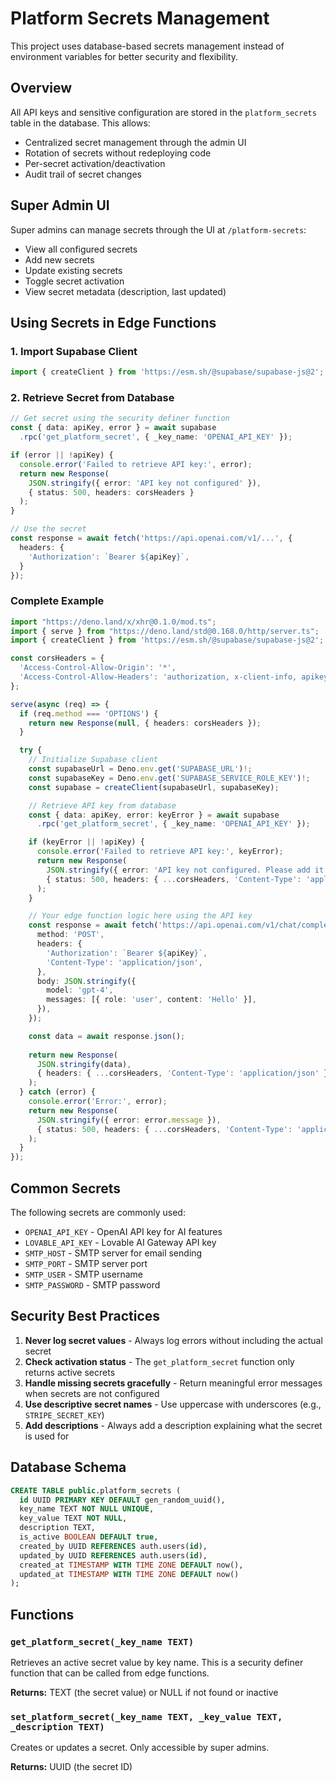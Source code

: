 # Platform Secrets Management

This project uses database-based secrets management instead of environment variables for better security and flexibility.

## Overview

All API keys and sensitive configuration are stored in the `platform_secrets` table in the database. This allows:
- Centralized secret management through the admin UI
- Rotation of secrets without redeploying code
- Per-secret activation/deactivation
- Audit trail of secret changes

## Super Admin UI

Super admins can manage secrets through the UI at `/platform-secrets`:
- View all configured secrets
- Add new secrets
- Update existing secrets
- Toggle secret activation
- View secret metadata (description, last updated)

## Using Secrets in Edge Functions

### 1. Import Supabase Client

```typescript
import { createClient } from 'https://esm.sh/@supabase/supabase-js@2';
```

### 2. Retrieve Secret from Database

```typescript
// Get secret using the security definer function
const { data: apiKey, error } = await supabase
  .rpc('get_platform_secret', { _key_name: 'OPENAI_API_KEY' });

if (error || !apiKey) {
  console.error('Failed to retrieve API key:', error);
  return new Response(
    JSON.stringify({ error: 'API key not configured' }),
    { status: 500, headers: corsHeaders }
  );
}

// Use the secret
const response = await fetch('https://api.openai.com/v1/...', {
  headers: {
    'Authorization': `Bearer ${apiKey}`,
  }
});
```

### Complete Example

```typescript
import "https://deno.land/x/xhr@0.1.0/mod.ts";
import { serve } from "https://deno.land/std@0.168.0/http/server.ts";
import { createClient } from 'https://esm.sh/@supabase/supabase-js@2';

const corsHeaders = {
  'Access-Control-Allow-Origin': '*',
  'Access-Control-Allow-Headers': 'authorization, x-client-info, apikey, content-type',
};

serve(async (req) => {
  if (req.method === 'OPTIONS') {
    return new Response(null, { headers: corsHeaders });
  }

  try {
    // Initialize Supabase client
    const supabaseUrl = Deno.env.get('SUPABASE_URL')!;
    const supabaseKey = Deno.env.get('SUPABASE_SERVICE_ROLE_KEY')!;
    const supabase = createClient(supabaseUrl, supabaseKey);

    // Retrieve API key from database
    const { data: apiKey, error: keyError } = await supabase
      .rpc('get_platform_secret', { _key_name: 'OPENAI_API_KEY' });

    if (keyError || !apiKey) {
      console.error('Failed to retrieve API key:', keyError);
      return new Response(
        JSON.stringify({ error: 'API key not configured. Please add it in Platform Secrets.' }),
        { status: 500, headers: { ...corsHeaders, 'Content-Type': 'application/json' } }
      );
    }

    // Your edge function logic here using the API key
    const response = await fetch('https://api.openai.com/v1/chat/completions', {
      method: 'POST',
      headers: {
        'Authorization': `Bearer ${apiKey}`,
        'Content-Type': 'application/json',
      },
      body: JSON.stringify({
        model: 'gpt-4',
        messages: [{ role: 'user', content: 'Hello' }],
      }),
    });

    const data = await response.json();
    
    return new Response(
      JSON.stringify(data),
      { headers: { ...corsHeaders, 'Content-Type': 'application/json' } }
    );
  } catch (error) {
    console.error('Error:', error);
    return new Response(
      JSON.stringify({ error: error.message }),
      { status: 500, headers: { ...corsHeaders, 'Content-Type': 'application/json' } }
    );
  }
});
```

## Common Secrets

The following secrets are commonly used:

- `OPENAI_API_KEY` - OpenAI API key for AI features
- `LOVABLE_API_KEY` - Lovable AI Gateway API key
- `SMTP_HOST` - SMTP server for email sending
- `SMTP_PORT` - SMTP server port
- `SMTP_USER` - SMTP username
- `SMTP_PASSWORD` - SMTP password

## Security Best Practices

1. **Never log secret values** - Always log errors without including the actual secret
2. **Check activation status** - The `get_platform_secret` function only returns active secrets
3. **Handle missing secrets gracefully** - Return meaningful error messages when secrets are not configured
4. **Use descriptive secret names** - Use uppercase with underscores (e.g., `STRIPE_SECRET_KEY`)
5. **Add descriptions** - Always add a description explaining what the secret is used for

## Database Schema

```sql
CREATE TABLE public.platform_secrets (
  id UUID PRIMARY KEY DEFAULT gen_random_uuid(),
  key_name TEXT NOT NULL UNIQUE,
  key_value TEXT NOT NULL,
  description TEXT,
  is_active BOOLEAN DEFAULT true,
  created_by UUID REFERENCES auth.users(id),
  updated_by UUID REFERENCES auth.users(id),
  created_at TIMESTAMP WITH TIME ZONE DEFAULT now(),
  updated_at TIMESTAMP WITH TIME ZONE DEFAULT now()
);
```

## Functions

### `get_platform_secret(_key_name TEXT)`

Retrieves an active secret value by key name. This is a security definer function that can be called from edge functions.

**Returns:** TEXT (the secret value) or NULL if not found or inactive

### `set_platform_secret(_key_name TEXT, _key_value TEXT, _description TEXT)`

Creates or updates a secret. Only accessible by super admins.

**Returns:** UUID (the secret ID)
